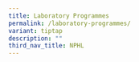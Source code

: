 ```yaml
---
title: Laboratory Programmes
permalink: /laboratory-programmes/
variant: tiptap
description: ""
third_nav_title: NPHL
---
```

